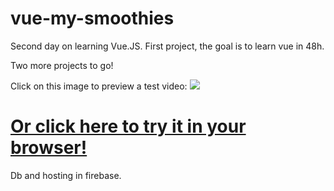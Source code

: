 # vue-my-smoothies

Second day on learning Vue.JS.
First project, the goal is to learn vue in 48h.

Two more projects to go! 

Click on this image to preview a test video:
<a href="https://res.cloudinary.com/duydvdaxd/video/upload/v1584197860/Vue-Sprint/vue-my-smoothies_1_ft91ns.mp4"><img src="https://res.cloudinary.com/duydvdaxd/image/upload/v1584198059/Vue-Sprint/vue-my-smoothie_mxym6g.png"></a>


# <a class='text-center' href="https://vue-my-smoothies.firebaseapp.com/#/">Or click here to try it in your browser!</a>

Db and hosting in firebase.
